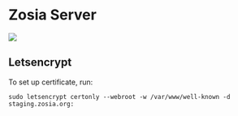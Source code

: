 # Zosia Server

![](https://camo.githubusercontent.com/2b38d981b3b5f6702a9c5dad0e4886352638837e/68747470733a2f2f736d61746c792e636f6d2f746d702f636f6f6b696e672e6a7067)

## Letsencrypt

To set up certificate, run:
```
sudo letsencrypt certonly --webroot -w /var/www/well-known -d staging.zosia.org:
```
